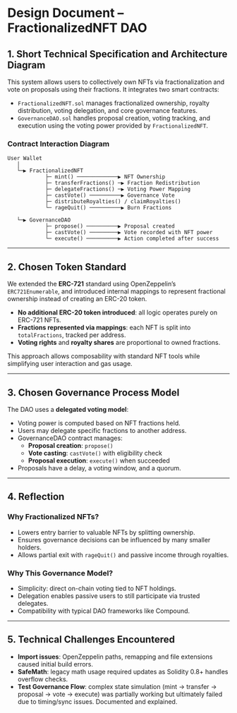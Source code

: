 # Design Document – FractionalizedNFT DAO

## 1. Short Technical Specification and Architecture Diagram

This system allows users to collectively own NFTs via fractionalization and vote on proposals using their fractions. It integrates two smart contracts:

- `FractionalizedNFT.sol` manages fractionalized ownership, royalty distribution, voting delegation, and core governance features.
- `GovernanceDAO.sol` handles proposal creation, voting tracking, and execution using the voting power provided by `FractionalizedNFT`.

### Contract Interaction Diagram
```
User Wallet
   │
   └─▶ FractionalizedNFT
            ├─ mint() ─────────────▶ NFT Ownership
            ├─ transferFractions() ─▶ Fraction Redistribution
            ├─ delegateFractions() ─▶ Voting Power Mapping
            ├─ castVote() ──────────▶ Governance Vote
            ├─ distributeRoyalties() / claimRoyalties()
            └─ rageQuit() ──────────▶ Burn Fractions

   └─▶ GovernanceDAO
            ├─ propose() ──────────▶ Proposal created
            ├─ castVote() ─────────▶ Vote recorded with NFT power
            └─ execute() ──────────▶ Action completed after success
```

---

## 2. Chosen Token Standard
We extended the **ERC-721** standard using OpenZeppelin’s `ERC721Enumerable`, and introduced internal mappings to represent fractional ownership instead of creating an ERC-20 token.

- **No additional ERC-20 token introduced**: all logic operates purely on ERC-721 NFTs.
- **Fractions represented via mappings**: each NFT is split into `totalFractions`, tracked per address.
- **Voting rights** and **royalty shares** are proportional to owned fractions.

This approach allows composability with standard NFT tools while simplifying user interaction and gas usage.

---

## 3. Chosen Governance Process Model
The DAO uses a **delegated voting model**:
- Voting power is computed based on NFT fractions held.
- Users may delegate specific fractions to another address.
- GovernanceDAO contract manages:
  - **Proposal creation**: `propose()`
  - **Vote casting**: `castVote()` with eligibility check
  - **Proposal execution**: `execute()` when succeeded
- Proposals have a delay, a voting window, and a quorum.

---

## 4. Reflection

### Why Fractionalized NFTs?
- Lowers entry barrier to valuable NFTs by splitting ownership.
- Ensures governance decisions can be influenced by many smaller holders.
- Allows partial exit with `rageQuit()` and passive income through royalties.

### Why This Governance Model?
- Simplicity: direct on-chain voting tied to NFT holdings.
- Delegation enables passive users to still participate via trusted delegates.
- Compatibility with typical DAO frameworks like Compound.

---

## 5. Technical Challenges Encountered
-  **Import issues**: OpenZeppelin paths, remapping and file extensions caused initial build errors.
-  **SafeMath**: legacy math usage required updates as Solidity 0.8+ handles overflow checks.
-  **Test Governance Flow**: complex state simulation (mint → transfer → proposal → vote → execute) was partially working but ultimately failed due to timing/sync issues. Documented and explained.

